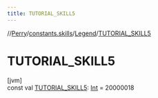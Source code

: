 ```yaml
---
title: TUTORIAL_SKILL5
---
```

//[Perry](../../../index.html)/[constants.skills](../index.html)/[Legend](index.html)/[TUTORIAL_SKILL5](-t-u-t-o-r-i-a-l_-s-k-i-l-l5.html)



# TUTORIAL_SKILL5



[jvm]\
const val [TUTORIAL_SKILL5](-t-u-t-o-r-i-a-l_-s-k-i-l-l5.html): [Int](https://kotlinlang.org/api/latest/jvm/stdlib/kotlin/-int/index.html) = 20000018




